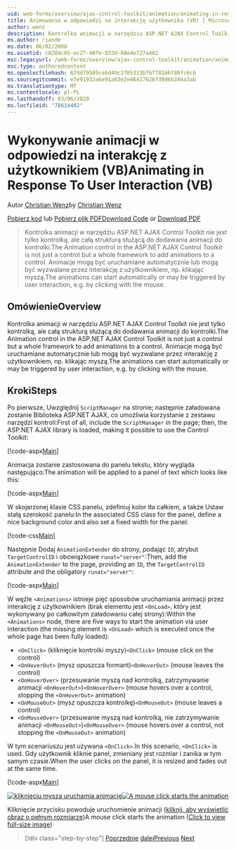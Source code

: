 ```yaml
---
uid: web-forms/overview/ajax-control-toolkit/animation/animating-in-response-to-user-interaction-vb
title: Animowanie w odpowiedzi na interakcję użytkownika (VB) | Microsoft Docs
author: wenz
description: Kontrolka animacji w narzędziu ASP.NET AJAX Control Toolkit nie jest tylko kontrolką, ale całą strukturą służącą do dodawania animacji do kontrolki. Animacje mogą być gwiazdką...
ms.author: riande
ms.date: 06/02/2008
ms.assetid: c8204c05-ec27-40fe-933d-88e4e727a482
msc.legacyurl: /web-forms/overview/ajax-control-toolkit/animation/animating-in-response-to-user-interaction-vb
msc.type: authoredcontent
ms.openlocfilehash: 629d79505cebd49c2f05333bfbf78166f80fc6cb
ms.sourcegitcommit: e7e91932a6e91a63e2e46417626f39d6b244a3ab
ms.translationtype: MT
ms.contentlocale: pl-PL
ms.lasthandoff: 03/06/2020
ms.locfileid: "78614402"
---
```

# <a name="animating-in-response-to-user-interaction-vb"></a><span data-ttu-id="6e591-104">Wykonywanie animacji w odpowiedzi na interakcję z użytkownikiem (VB)</span><span class="sxs-lookup"><span data-stu-id="6e591-104">Animating in Response To User Interaction (VB)</span></span>

<span data-ttu-id="6e591-105">Autor [Christian Wenz](https://github.com/wenz)</span><span class="sxs-lookup"><span data-stu-id="6e591-105">by [Christian Wenz](https://github.com/wenz)</span></span>

<span data-ttu-id="6e591-106">[Pobierz kod](https://download.microsoft.com/download/f/9/a/f9a26acd-8df4-4484-8a18-199e4598f411/Animation6.vb.zip) lub [Pobierz plik PDF](https://download.microsoft.com/download/6/7/1/6718d452-ff89-4d3f-a90e-c74ec2d636a3/animation6VB.pdf)</span><span class="sxs-lookup"><span data-stu-id="6e591-106">[Download Code](https://download.microsoft.com/download/f/9/a/f9a26acd-8df4-4484-8a18-199e4598f411/Animation6.vb.zip) or [Download PDF](https://download.microsoft.com/download/6/7/1/6718d452-ff89-4d3f-a90e-c74ec2d636a3/animation6VB.pdf)</span></span>

> <span data-ttu-id="6e591-107">Kontrolka animacji w narzędziu ASP.NET AJAX Control Toolkit nie jest tylko kontrolką, ale całą strukturą służącą do dodawania animacji do kontrolki.</span><span class="sxs-lookup"><span data-stu-id="6e591-107">The Animation control in the ASP.NET AJAX Control Toolkit is not just a control but a whole framework to add animations to a control.</span></span> <span data-ttu-id="6e591-108">Animacje mogą być uruchamiane automatycznie lub mogą być wyzwalane przez interakcję z użytkownikiem, np. klikając myszą.</span><span class="sxs-lookup"><span data-stu-id="6e591-108">The animations can start automatically or may be triggered by user interaction, e.g. by clicking with the mouse.</span></span>

## <a name="overview"></a><span data-ttu-id="6e591-109">Omówienie</span><span class="sxs-lookup"><span data-stu-id="6e591-109">Overview</span></span>

<span data-ttu-id="6e591-110">Kontrolka animacji w narzędziu ASP.NET AJAX Control Toolkit nie jest tylko kontrolką, ale całą strukturą służącą do dodawania animacji do kontrolki.</span><span class="sxs-lookup"><span data-stu-id="6e591-110">The Animation control in the ASP.NET AJAX Control Toolkit is not just a control but a whole framework to add animations to a control.</span></span> <span data-ttu-id="6e591-111">Animacje mogą być uruchamiane automatycznie lub mogą być wyzwalane przez interakcję z użytkownikiem, np. klikając myszą.</span><span class="sxs-lookup"><span data-stu-id="6e591-111">The animations can start automatically or may be triggered by user interaction, e.g. by clicking with the mouse.</span></span>

## <a name="steps"></a><span data-ttu-id="6e591-112">Kroki</span><span class="sxs-lookup"><span data-stu-id="6e591-112">Steps</span></span>

<span data-ttu-id="6e591-113">Po pierwsze, Uwzględnij `ScriptManager` na stronie; następnie załadowana zostanie Biblioteka ASP.NET AJAX, co umożliwia korzystanie z zestawu narzędzi kontroli:</span><span class="sxs-lookup"><span data-stu-id="6e591-113">First of all, include the `ScriptManager` in the page; then, the ASP.NET AJAX library is loaded, making it possible to use the Control Toolkit:</span></span>

[!code-aspx[Main](animating-in-response-to-user-interaction-vb/samples/sample1.aspx)]

<span data-ttu-id="6e591-114">Animacja zostanie zastosowana do panelu tekstu, który wygląda następująco:</span><span class="sxs-lookup"><span data-stu-id="6e591-114">The animation will be applied to a panel of text which looks like this:</span></span>

[!code-aspx[Main](animating-in-response-to-user-interaction-vb/samples/sample2.aspx)]

<span data-ttu-id="6e591-115">W skojarzonej klasie CSS panelu, zdefiniuj kolor tła całkiem, a także Ustaw stałą szerokość panelu:</span><span class="sxs-lookup"><span data-stu-id="6e591-115">In the associated CSS class for the panel, define a nice background color and also set a fixed width for the panel:</span></span>

[!code-css[Main](animating-in-response-to-user-interaction-vb/samples/sample3.css)]

<span data-ttu-id="6e591-116">Następnie Dodaj `AnimationExtender` do strony, podając `ID`, atrybut `TargetControlID` i obowiązkowe `runat="server"`:</span><span class="sxs-lookup"><span data-stu-id="6e591-116">Then, add the `AnimationExtender` to the page, providing an `ID`, the `TargetControlID` attribute and the obligatory `runat="server"`:</span></span>

[!code-aspx[Main](animating-in-response-to-user-interaction-vb/samples/sample4.aspx)]

<span data-ttu-id="6e591-117">W węźle `<Animations>` istnieje pięć sposobów uruchamiania animacji przez interakcję z użytkownikiem (brak elementu jest `<OnLoad>`, który jest wykonywany po całkowitym załadowaniu całej strony):</span><span class="sxs-lookup"><span data-stu-id="6e591-117">Within the `<Animations>` node, there are five ways to start the animation via user interaction (the missing element is `<OnLoad>` which is executed once the whole page has been fully loaded):</span></span>

- <span data-ttu-id="6e591-118">`<OnClick>` (kliknięcie kontrolki myszy)</span><span class="sxs-lookup"><span data-stu-id="6e591-118">`<OnClick>` (mouse click on the control)</span></span>
- <span data-ttu-id="6e591-119">`<OnHoverOut>` (mysz opuszcza formant)</span><span class="sxs-lookup"><span data-stu-id="6e591-119">`<OnHoverOut>` (mouse leaves the control)</span></span>
- <span data-ttu-id="6e591-120">`<OnHoverOver>` (przesuwanie myszą nad kontrolką, zatrzymywanie animacji `<OnHoverOut>`)</span><span class="sxs-lookup"><span data-stu-id="6e591-120">`<OnHoverOver>` (mouse hovers over a control, stopping the `<OnHoverOut>` animation)</span></span>
- <span data-ttu-id="6e591-121">`<OnMouseOut>` (mysz opuszcza kontrolkę)</span><span class="sxs-lookup"><span data-stu-id="6e591-121">`<OnMouseOut>` (mouse leaves a control)</span></span>
- <span data-ttu-id="6e591-122">`<OnMouseOver>` (przesuwanie myszą nad kontrolką, nie zatrzymywanie animacji `<OnMouseOut>`)</span><span class="sxs-lookup"><span data-stu-id="6e591-122">`<OnMouseOver>` (mouse hovers over a control, not stopping the `<OnMouseOut>` animation)</span></span>

<span data-ttu-id="6e591-123">W tym scenariuszu jest używana `<OnClick>`.</span><span class="sxs-lookup"><span data-stu-id="6e591-123">In this scenario, `<OnClick>` is used.</span></span> <span data-ttu-id="6e591-124">Gdy użytkownik kliknie panel, zmieniany jest rozmiar i zanika w tym samym czasie.</span><span class="sxs-lookup"><span data-stu-id="6e591-124">When the user clicks on the panel, it is resized and fades out at the same time.</span></span>

[!code-aspx[Main](animating-in-response-to-user-interaction-vb/samples/sample5.aspx)]

<span data-ttu-id="6e591-125">[![kliknięciu myszą uruchamia animację](animating-in-response-to-user-interaction-vb/_static/image2.png)](animating-in-response-to-user-interaction-vb/_static/image1.png)</span><span class="sxs-lookup"><span data-stu-id="6e591-125">[![A mouse click starts the animation](animating-in-response-to-user-interaction-vb/_static/image2.png)](animating-in-response-to-user-interaction-vb/_static/image1.png)</span></span>

<span data-ttu-id="6e591-126">Kliknięcie przycisku powoduje uruchomienie animacji ([kliknij, aby wyświetlić obraz o pełnym rozmiarze](animating-in-response-to-user-interaction-vb/_static/image3.png))</span><span class="sxs-lookup"><span data-stu-id="6e591-126">A mouse click starts the animation ([Click to view full-size image](animating-in-response-to-user-interaction-vb/_static/image3.png))</span></span>

> [!div class="step-by-step"]
> <span data-ttu-id="6e591-127">[Poprzednie](picking-one-animation-out-of-a-list-vb.md)
> [dalej](disabling-actions-during-animation-vb.md)</span><span class="sxs-lookup"><span data-stu-id="6e591-127">[Previous](picking-one-animation-out-of-a-list-vb.md)
[Next](disabling-actions-during-animation-vb.md)</span></span>
